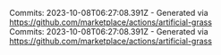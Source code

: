 Commits: 2023-10-08T06:27:08.391Z - Generated via https://github.com/marketplace/actions/artificial-grass
<br>
Commits: 2023-10-08T06:27:08.391Z - Generated via https://github.com/marketplace/actions/artificial-grass
<br>

